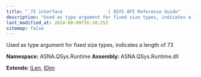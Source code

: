 ```yaml
---
title: "_73 interface                 | QSYS API Reference Guide"
description: "Used as type argument for fixed size types, indicates a length of 73  "
last_modified_at: 2024-08-09T16:18:25Z
sitemap: false
---
```


Used as type argument for fixed size types, indicates a length of 73 

**Namespace:** ASNA.QSys.Runtime
**Assembly:** ASNA.QSys.Runtime.dll

**Extends:** [ILen](/reference/runtime/qsys-runtime/i-len.html), [IDim](/reference/runtime/qsys-runtime/i-dim.html)
<br>
<br>
